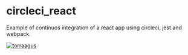 # circleci_react
Example of continuos integration of a react app using circleci, jest and webpack.

[![torraagus](https://circleci.com/gh/torraagus/circleci_react/tree/feature.svg?style=shield)](https://circleci.com/gh/torraagus)
